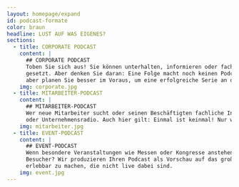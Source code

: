 ```yaml
---
layout: homepage/expand
id: podcast-formate
color: braun
headline: LUST AUF WAS EIGENES?
sections:
  - title: CORPORATE PODCAST
    content: |
      ## CORPORATE PODCAST
      Toben Sie sich aus! Sie können unterhalten, informieren oder fachsimpeln - den Ideen und Möglichkeiten sind bei Ihrem Unternehmenspodcast keine Grenzen
      gesetzt. Aber denken Sie daran: Eine Folge macht noch keinen Podcast! Ihr Hörstück lebt von der regelmäßigen Veröffentlichung. Ausprobieren geht immer –
      aber planen Sie besser im Voraus, um eine erfolgreiche Serie an den Start zu bringen.
    img: corporate.jpg
  - title: MITARBEITER-PODCAST
    content: |
      ## MITARBEITER-PODCAST
      Wer neue Mitarbeiter sucht oder seinen Beschäftigten fachliche Inhalte vermitteln möchte, nutzt Podcasts für die Recruiting-Kampagne, als Lehrplattform
      oder Unternehmensradio. Auch hier gilt: Einmal ist keinmal! Nur wer regelmäßig von sich hören lässt, kommuniziert erfolgreich.
    img: mitarbeiter.jpg
  - title: EVENT-PODCAST
    content: |
      ## EVENT-PODCAST
      Wenn besondere Veranstaltungen wie Messen oder Kongresse anstehen, gibt es viel zu erzählen. Was werden die Highlights sein? Was erwartet Teilnehmer und
      Besucher? Wir produzieren Ihren Podcast als Vorschau auf das große Ereignis oder holen Stimmen direkt vor Ort ein, um das Event auch für diejenigen
      erlebbar zu machen, die nicht live dabei sind.
    img: event.jpg
---
```

